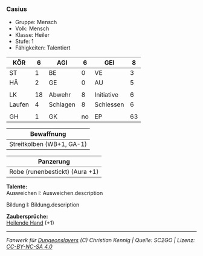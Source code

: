 ### Casius  
- Gruppe: Mensch  
- Volk: Mensch  
- Klasse: Heiler  
- Stufe: 1  
- Fähigkeiten: Talentiert  


| KÖR | 6 | AGI | 6 | GEI | 8 |
| --- | --- | --- | --- | --- | --- |
| ST | 1 | BE | 0 | VE | 3 |
| HÄ | 2 | GE | 0 | AU | 5 |
|  |  |  |  |  |  |
| LK | 18 | Abwehr | 8 | Initiative | 6 |
| Laufen | 4 | Schlagen | 8 | Schiessen | 6 |
|  |  |  |  |  |  |
| GH | 1 | GK | no | EP | 63 |


| Bewaffnung |
| --- |
| Streitkolben (WB+1, GA-1) |


| Panzerung |
| --- |
| Robe (runenbestickt) (Aura +1) |


**Talente:**  
Ausweichen I: Ausweichen.description

Bildung I: Bildung.description


**Zaubersprüche:**  
[Heilende Hand](/grw/zauber/heilende-hand.md) (+1)




___
*Fanwerk für [Dungeonslayers](https://www.dungeonslayers.net/) (C) Christian Kennig | Quelle: SC2GO | Lizenz: [CC-BY-NC-SA 4.0](https://creativecommons.org/licenses/by-nc-sa/4.0/deed.de)*